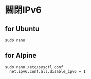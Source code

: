 # 關閉IPv6

## **for Ubuntu**
```
sudo nano
```

## **for Alpine**

```
sudo nano /etc/sysctl.conf
  net.ipv6.conf.all.disable_ipv6 = 1
```